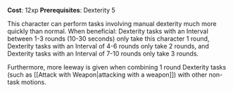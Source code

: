 **Cost**: 12xp
**Prerequisites**: Dexterity 5

This character can perform tasks involving manual dexterity much more quickly than normal. When beneficial: Dexterity tasks with an Interval between 1-3 rounds (10-30 seconds) only take this character 1 round, Dexterity tasks with an Interval of 4-6 rounds only take 2 rounds, and Dexterity tasks with an Interval of 7-10 rounds only take 3 rounds.

Furthermore, more leeway is given when combining 1 round Dexterity tasks (such as [[Attack with Weapon|attacking with a weapon]]) with other non-task motions.